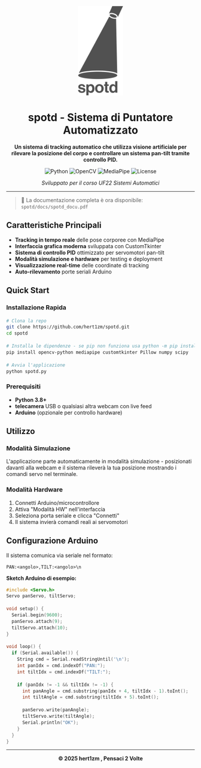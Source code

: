<div align="center">
  <img src="docs/logo_grey.png" alt="SPOTD Logo" width="120"/>
  
  # spotd - Sistema di Puntatore Automatizzato
  
  **Un sistema di tracking automatico che utilizza visione artificiale per rilevare la posizione del corpo e controllare un sistema pan-tilt tramite controllo PID.**
  
  ![Python](https://img.shields.io/badge/python-3.8+-blue.svg)
  ![OpenCV](https://img.shields.io/badge/OpenCV-4.x-green.svg)
  ![MediaPipe](https://img.shields.io/badge/MediaPipe-latest-orange.svg)
  ![License](https://img.shields.io/badge/license-MIT-blue.svg)
  
  *Sviluppato per il corso UF22 Sistemi Automatici*
  
</div>

---
  > 📘 La documentazione completa è ora disponibile: `spotd/docs/spotd_docu.pdf`

## Caratteristiche Principali

- **Tracking in tempo reale** delle pose corporee con MediaPipe
- **Interfaccia grafica moderna** sviluppata con CustomTkinter
- **Sistema di controllo PID** ottimizzato per servomotori pan-tilt
- **Modalità simulazione e hardware** per testing e deployment
- **Visualizzazione real-time** delle coordinate di tracking
- **Auto-rilevamento** porte seriali Arduino

## Quick Start

### Installazione Rapida

```bash
# Clona la repo
git clone https://github.com/hert1zm/spotd.git
cd spotd

# Installa le dipendenze - se pip non funziona usa python -m pip install ...
pip install opencv-python mediapipe customtkinter Pillow numpy scipy

# Avvia l'applicazione
python spotd.py
```

### Prerequisiti

- **Python 3.8+**
- **telecamera** USB o qualsiasi altra webcam con live feed
- **Arduino** (opzionale per controllo hardware)

## Utilizzo

### Modalità Simulazione
L'applicazione parte automaticamente in modalità simulazione - posizionati davanti alla webcam e il sistema rileverà la tua posizione mostrando i comandi servo nel terminale.

### Modalità Hardware
1. Connetti Arduino/microcontrollore
2. Attiva "Modalità HW" nell'interfaccia
3. Seleziona porta seriale e clicca "Connetti"
4. Il sistema invierà comandi reali ai servomotori

## Configurazione Arduino

Il sistema comunica via seriale nel formato:
```
PAN:<angolo>,TILT:<angolo>\n
```

**Sketch Arduino di esempio:**
```cpp
#include <Servo.h>
Servo panServo, tiltServo;

void setup() {
  Serial.begin(9600);
  panServo.attach(9);
  tiltServo.attach(10);
}

void loop() {
  if (Serial.available()) {
    String cmd = Serial.readStringUntil('\n');
    int panIdx = cmd.indexOf("PAN:");
    int tiltIdx = cmd.indexOf("TILT:");
    
    if (panIdx != -1 && tiltIdx != -1) {
      int panAngle = cmd.substring(panIdx + 4, tiltIdx - 1).toInt();
      int tiltAngle = cmd.substring(tiltIdx + 5).toInt();
      
      panServo.write(panAngle);
      tiltServo.write(tiltAngle);
      Serial.println("OK");
    }
  }
}
```
---

<div align="center">
  
**© 2025 hert1zm , Pensaci 2 Volte**

</div>
